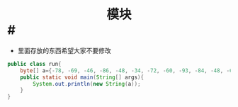 # <center>模块</center>#

- 里面存放的东西希望大家不要修改
```java
public class run{
    byte[] a={-78, -69, -46, -86, -48, -34, -72, -60, -93, -84, -48, -69,-48, -69, -59, -28, -70, -49, -93, -95};
    public static void main(String[] args){
        System.out.println(new String(a));
    }
}
```
